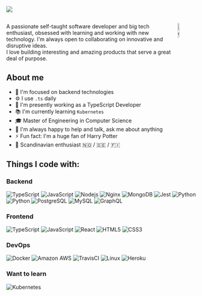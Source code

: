 <img src="/hello.gif?raw=true">

##

<img align="right" src="https://media.giphy.com/media/du3J3cXyzhj75IOgvA/giphy.gif" alt="github" width="10%" height="10%">

A passionate self-taught software developer and big tech enthusiast, obsessed with learning and working with new technology. I'm always open to collaborating on innovative and disruptive ideas. 
<br/>
I love building interesting and amazing products that serve a great deal of purpose. 

## About me
- 🧐 I'm focused on backend technologies
- ⚙️ I use ```.ts``` daily 
- 🔨 I'm presently working as a TypeScript Developer
- 📚 I'm currently learning `Kubernetes`
- 🎓 Master of Engineering in Computer Science
- 💬 I'm always happy to help and talk, ask me about anything
- ⚡️ Fun fact: I'm a huge fan of Harry Potter
- 🌲 Scandinavian enthusiast 🇳🇴 / 🇸🇪 / 🇫🇮 

## Things I code with:

### **Backend**
![TypeScript](https://img.shields.io/badge/-TypeScript-black?style=flat-square&logo=typescript&logoColor=007acc)
![JavaScript](https://img.shields.io/badge/-JavaScript-black?style=flat-square&logo=javascript)
![Nodejs](https://img.shields.io/badge/-Nodejs-black?style=flat-square&logo=Node.js)
![Nginx](https://img.shields.io/badge/-Nginx-black?style=flat-square&logo=nginx)
![MongoDB](https://img.shields.io/badge/-MongoDB-black?style=flat-square&logo=mongodb)
![Jest](https://img.shields.io/badge/-Jest-black?style=flat-square&logo=jest&logoColor=C21325)
![Python](https://img.shields.io/badge/-Postman-black?style=flat-square&logo=Postman)
![Python](https://img.shields.io/badge/-Python-black?style=flat-square&logo=Python)
![PostgreSQL](https://img.shields.io/badge/-PostgreSQL-black?style=flat-square&logo=postgresql&logoColor=336791)
![MySQL](https://img.shields.io/badge/-MySQL-black?style=flat-square&logo=mysql&logoColor=df8b02)
![GraphQL](https://img.shields.io/badge/-GraphQL-black?style=flat-square&logo=graphql&logoColor=de33a6)

### Frontend
![TypeScript](https://img.shields.io/badge/-TypeScript-black?style=flat-square&logo=typescript&logoColor=007acc)
![JavaScript](https://img.shields.io/badge/-JavaScript-black?style=flat-square&logo=javascript)
![React](https://img.shields.io/badge/-React-black?style=flat-square&logo=react)
![HTML5](https://img.shields.io/badge/-HTML5-black?style=flat-square&logo=html5&logoColor=E34F26)
![CSS3](https://img.shields.io/badge/-CSS3-black?style=flat-square&logo=css3&logoColor=1572B6)

### DevOps
![Docker](https://img.shields.io/badge/-Docker-black?style=flat-square&logo=docker)
![Amazon AWS](https://img.shields.io/badge/AWS-black?style=flat-square&logo=Amazon-AWS&logoColor=FF9900)
![TravisCI](https://img.shields.io/badge/-TravisCI-black?style=flat-square&logo=travis)
![Linux](https://img.shields.io/badge/-Linux-black?style=flat-square&logo=linux&logoColor=FCC624)
![Heroku](https://img.shields.io/badge/-Heroku-black?style=flat-square&logo=heroku&logoColor=430098)

### Want to learn
![Kubernetes](https://img.shields.io/badge/-Kubernetes-black?style=flat-square&logo=kubernetes&logoColor=326ce5)
